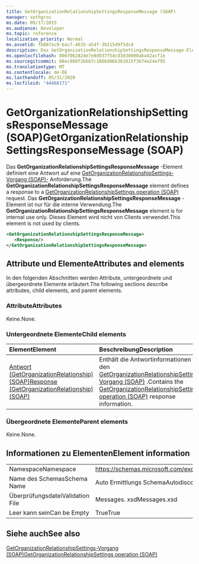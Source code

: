 ```yaml
---
title: GetOrganizationRelationshipSettingsResponseMessage (SOAP)
manager: sethgros
ms.date: 09/17/2015
ms.audience: Developer
ms.topic: reference
localization_priority: Normal
ms.assetid: fb087ac9-bac7-4635-a54f-3b115d9f5dc4
description: Das GetOrganizationRelationshipSettingsResponseMessage-Element definiert eine Antwort auf eine GetOrganizationRelationshipSettings-Vorgang (SOAP)-Anforderung. Das GetOrganizationRelationshipSettingsResponseMessage-Element ist nur für die interne Verwendung. Dieses Element wird nicht von Clients verwendet.
ms.openlocfilehash: 806f062824e7e8d937f54cd3d38000aba42acf1e
ms.sourcegitcommit: 88ec988f2bb67c1866d06b361615f3674a24e795
ms.translationtype: MT
ms.contentlocale: de-DE
ms.lasthandoff: 05/31/2020
ms.locfileid: "44466171"
---
```

# <a name="getorganizationrelationshipsettingsresponsemessage-soap"></a><span data-ttu-id="89205-105">GetOrganizationRelationshipSettingsResponseMessage (SOAP)</span><span class="sxs-lookup"><span data-stu-id="89205-105">GetOrganizationRelationshipSettingsResponseMessage (SOAP)</span></span>

<span data-ttu-id="89205-106">Das **GetOrganizationRelationshipSettingsResponseMessage** -Element definiert eine Antwort auf eine [GetOrganizationRelationshipSettings-Vorgang (SOAP)-](getorganizationrelationshipsettings-operation-soap.md) Anforderung.</span><span class="sxs-lookup"><span data-stu-id="89205-106">The **GetOrganizationRelationshipSettingsResponseMessage** element defines a response to a [GetOrganizationRelationshipSettings operation (SOAP)](getorganizationrelationshipsettings-operation-soap.md) request.</span></span> <span data-ttu-id="89205-107">Das **GetOrganizationRelationshipSettingsResponseMessage** -Element ist nur für die interne Verwendung.</span><span class="sxs-lookup"><span data-stu-id="89205-107">The **GetOrganizationRelationshipSettingsResponseMessage** element is for internal use only.</span></span> <span data-ttu-id="89205-108">Dieses Element wird nicht von Clients verwendet.</span><span class="sxs-lookup"><span data-stu-id="89205-108">This element is not used by clients.</span></span> 
  
```XML
<GetOrganizationRelationshipSettingsResponseMessage>
   <Response/>
</GetOrganizationRelationshipSettingsResponseMessage>
```

## <a name="attributes-and-elements"></a><span data-ttu-id="89205-109">Attribute und Elemente</span><span class="sxs-lookup"><span data-stu-id="89205-109">Attributes and elements</span></span>

<span data-ttu-id="89205-110">In den folgenden Abschnitten werden Attribute, untergeordnete und übergeordnete Elemente erläutert.</span><span class="sxs-lookup"><span data-stu-id="89205-110">The following sections describe attributes, child elements, and parent elements.</span></span>
  
### <a name="attributes"></a><span data-ttu-id="89205-111">Attribute</span><span class="sxs-lookup"><span data-stu-id="89205-111">Attributes</span></span>

<span data-ttu-id="89205-112">Keine.</span><span class="sxs-lookup"><span data-stu-id="89205-112">None.</span></span>
  
### <a name="child-elements"></a><span data-ttu-id="89205-113">Untergeordnete Elemente</span><span class="sxs-lookup"><span data-stu-id="89205-113">Child elements</span></span>

|<span data-ttu-id="89205-114">**Element**</span><span class="sxs-lookup"><span data-stu-id="89205-114">**Element**</span></span>|<span data-ttu-id="89205-115">**Beschreibung**</span><span class="sxs-lookup"><span data-stu-id="89205-115">**Description**</span></span>|
|:-----|:-----|
|[<span data-ttu-id="89205-116">Antwort (GetOrganizationRelationship) (SOAP)</span><span class="sxs-lookup"><span data-stu-id="89205-116">Response (GetOrganizationRelationship) (SOAP)</span></span>](response-getorganizationrelationshipsoap.md) <br/> |<span data-ttu-id="89205-117">Enthält die Antwortinformationen für den [GetOrganizationRelationshipSettings-Vorgang (SOAP)](getorganizationrelationshipsettings-operation-soap.md) .</span><span class="sxs-lookup"><span data-stu-id="89205-117">Contains the [GetOrganizationRelationshipSettings operation (SOAP)](getorganizationrelationshipsettings-operation-soap.md) response information.</span></span>  <br/> |
   
### <a name="parent-elements"></a><span data-ttu-id="89205-118">Übergeordnete Elemente</span><span class="sxs-lookup"><span data-stu-id="89205-118">Parent elements</span></span>

<span data-ttu-id="89205-119">Keine.</span><span class="sxs-lookup"><span data-stu-id="89205-119">None.</span></span>
  
## <a name="element-information"></a><span data-ttu-id="89205-120">Informationen zu Elementen</span><span class="sxs-lookup"><span data-stu-id="89205-120">Element information</span></span>

|||
|:-----|:-----|
|<span data-ttu-id="89205-121">Namespace</span><span class="sxs-lookup"><span data-stu-id="89205-121">Namespace</span></span>  <br/> |https://schemas.microsoft.com/exchange/2010/Autodiscover  <br/> |
|<span data-ttu-id="89205-122">Name des Schemas</span><span class="sxs-lookup"><span data-stu-id="89205-122">Schema Name</span></span>  <br/> |<span data-ttu-id="89205-123">Auto Ermittlungs Schema</span><span class="sxs-lookup"><span data-stu-id="89205-123">Autodiscover schema</span></span>  <br/> |
|<span data-ttu-id="89205-124">Überprüfungsdatei</span><span class="sxs-lookup"><span data-stu-id="89205-124">Validation File</span></span>  <br/> |<span data-ttu-id="89205-125">Messages. xsd</span><span class="sxs-lookup"><span data-stu-id="89205-125">Messages.xsd</span></span>  <br/> |
|<span data-ttu-id="89205-126">Leer kann sein</span><span class="sxs-lookup"><span data-stu-id="89205-126">Can be Empty</span></span>  <br/> |<span data-ttu-id="89205-127">True</span><span class="sxs-lookup"><span data-stu-id="89205-127">True</span></span>  <br/> |
   
## <a name="see-also"></a><span data-ttu-id="89205-128">Siehe auch</span><span class="sxs-lookup"><span data-stu-id="89205-128">See also</span></span>



[<span data-ttu-id="89205-129">GetOrganizationRelationshipSettings-Vorgang (SOAP)</span><span class="sxs-lookup"><span data-stu-id="89205-129">GetOrganizationRelationshipSettings operation (SOAP)</span></span>](getorganizationrelationshipsettings-operation-soap.md)

